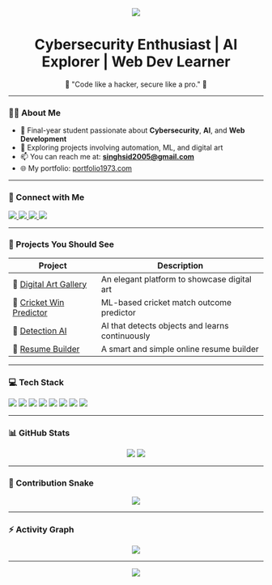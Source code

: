 <!-- Banner -->
<p align="center">
  <img src="https://capsule-render.vercel.app/api?type=waving&color=0f2027&height=200&section=header&text=Hey%20there%20👋%20I'm%20Om!&fontColor=ffffff&fontSize=40" />
</p>

<h1 align="center">Cybersecurity Enthusiast | AI Explorer | Web Dev Learner</h1>

<p align="center">🧠 "Code like a hacker, secure like a pro." 🧠</p>

---

### 🧑‍💻 About Me

- 🎯 Final-year student passionate about **Cybersecurity**, **AI**, and **Web Development**
- 🚀 Exploring projects involving automation, ML, and digital art
- 📫 You can reach me at: **[singhsid2005@gmail.com](mailto:singhsid2005@gmail.com)**  
- 🌐 My portfolio: [portfolio1973.com](http://portfolio1973.com/)

---

### 🔗 Connect with Me

<p align="left">
  <a href="https://www.instagram.com/_.om._555/" target="_blank">
    <img src="https://img.shields.io/badge/Instagram-E4405F?style=for-the-badge&logo=instagram&logoColor=white" />
  </a>
  <a href="https://www.linkedin.com/in/om6/" target="_blank">
    <img src="https://img.shields.io/badge/LinkedIn-0077B5?style=for-the-badge&logo=linkedin&logoColor=white" />
  </a>
  <a href="https://leetcode.com/u/Om051105/" target="_blank">
    <img src="https://img.shields.io/badge/LeetCode-FFA116?style=for-the-badge&logo=leetcode&logoColor=black" />
  </a>
  <a href="http://portfolio1973.com/" target="_blank">
    <img src="https://img.shields.io/badge/Portfolio-000000?style=for-the-badge&logo=vercel&logoColor=white" />
  </a>
</p>

---

### 🚀 Projects You Should See

| Project | Description |
|--------|-------------|
| 🎨 [Digital Art Gallery](https://github.com/om051105/Digital-Art-Gallery) | An elegant platform to showcase digital art |
| 🏏 [Cricket Win Predictor](https://github.com/om051105/Cricket-Win-Predictor) | ML-based cricket match outcome predictor |
| 🧠 [Detection AI](https://github.com/om051105/Detection-Ai) | AI that detects objects and learns continuously |
| 📝 [Resume Builder](https://github.com/om051105/Resume-Builder) | A smart and simple online resume builder |

---

### 💻 Tech Stack

<p align="left">
  <img src="https://img.shields.io/badge/Python-3670A0?style=for-the-badge&logo=python&logoColor=white" />
  <img src="https://img.shields.io/badge/HTML5-E34F26?style=for-the-badge&logo=html5&logoColor=white" />
  <img src="https://img.shields.io/badge/CSS3-1572B6?style=for-the-badge&logo=css3&logoColor=white" />
  <img src="https://img.shields.io/badge/JavaScript-F7DF1E?style=for-the-badge&logo=javascript&logoColor=black" />
  <img src="https://img.shields.io/badge/Linux-000000?style=for-the-badge&logo=linux&logoColor=white" />
  <img src="https://img.shields.io/badge/Kali_Linux-557C94?style=for-the-badge&logo=kali-linux&logoColor=white" />
  <img src="https://img.shields.io/badge/Git-F05032?style=for-the-badge&logo=git&logoColor=white" />
  <img src="https://img.shields.io/badge/GitHub-181717?style=for-the-badge&logo=github&logoColor=white" />
</p>

---

### 📊 GitHub Stats

<p align="center">
  <img src="https://github-readme-stats.vercel.app/api?username=om051105&show_icons=true&theme=radical" />
  <img src="https://github-readme-stats.vercel.app/api/top-langs/?username=om051105&layout=compact&theme=radical" />
</p>

---

### 🐍 Contribution Snake

<p align="center">
  <img src="https://raw.githubusercontent.com/om051105/om051105/output/github-contribution-grid-snake-dark.svg" />
</p>

---

### ⚡ Activity Graph

<p align="center">
  <img src="https://github-readme-activity-graph.vercel.app/graph?username=om051105&theme=react-dark" />
</p>

---

<p align="center">
  <img src="https://readme-typing-svg.demolab.com?font=Fira+Code&size=24&pause=1000&color=36BCF7&center=true&vCenter=true&width=435&lines=Hacker+at+Heart%2C+Coder+by+Passion;Cybersecurity+is+my+Playground;Always+Learning+%F0%9F%92%AA" />
</p>
